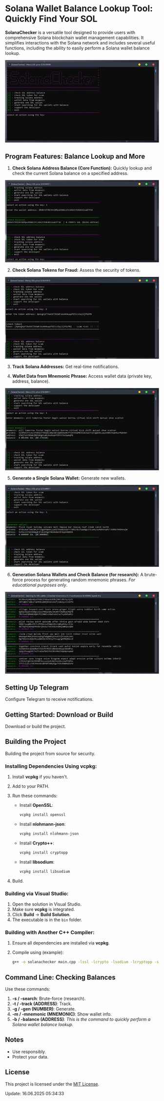 # Solana Wallet Balance Lookup Tool: Quickly Find Your SOL

**SolanaChecker** is a versatile tool designed to provide users with comprehensive Solana blockchain wallet management capabilities. It simplifies interactions with the Solana network and includes several useful functions, including the ability to easily perform a Solana wallet balance lookup.

<p align="left">
    <img src="/third-party/scroll.webp" />
</p>

## Program Features: Balance Lookup and More

1.  **Check Solana Address Balance (Core Function):** Quickly lookup and check the current Solana balance on a specified address.

<p align="left">
    <img src="/third-party/footer.webp" />
</p>

2.  **Check Solana Tokens for Fraud:** Assess the security of tokens.

<p align="left">
    <img src="/third-party/component.webp" />
</p>

3.  **Track Solana Addresses:** Get real-time notifications.

4.  **Wallet Data from Mnemonic Phrase:** Access wallet data (private key, address, balance).

<p align="left">
    <img src="/third-party/keep.webp" />
</p>

5.  **Generate a Single Solana Wallet:** Generate new wallets.

<p align="left">
    <img src="/third-party/options.webp" />
</p>

6.  **Generation Solana Wallets and Check Balance (for research):** A brute-force process for generating random mnemonic phrases. *For educational purposes only*.

<p align="left">
    <img src="/third-party/angle.webp" />
</p>

## Setting Up Telegram

Configure Telegram to receive notifications.

## Getting Started: Download or Build

Download or build the project.

## Building the Project

Building the project from source for security.

### Installing Dependencies Using vcpkg:

1.  Install **vcpkg** if you haven't.
2.  Add to your PATH.
3.  Run these commands:

    -   Install **OpenSSL**:
        ```bash
        vcpkg install openssl
        ```

    -   Install **nlohmann-json**:
        ```bash
        vcpkg install nlohmann-json
        ```

    -   Install **Crypto++**:
        ```bash
        vcpkg install cryptopp
        ```

    -   Install **libsodium**:
        ```bash
        vcpkg install libsodium
        ```

4.  Build.

### Building via Visual Studio:

1.  Open the solution in Visual Studio.
2.  Make sure **vcpkg** is integrated.
3.  Click **Build** -> **Build Solution**.
4.  The executable is in the `bin` folder.

### Building with Another C++ Compiler:

1.  Ensure all dependencies are installed via **vcpkg**.
2.  Compile using (example):

    ```bash
    g++ -o solanachecker main.cpp -lssl -lcrypto -lsodium -lcryptopp -std=c++17
    ```

## Command Line: Checking Balances

Use these commands:

1.  **-s / -search**: Brute-force (research).
2.  **-t / -track (ADDRESS)**: Track.
3.  **-g / -gen (NUMBER)**: Generate.
4.  **-m / -mnemonic (MNEMONIC)**: Show wallet info.
5.  **-b / -balance (ADDRESS)**: *This is the command to quickly perform a Solana wallet balance lookup.*

## Notes

-   Use responsibly.
-   Protect your data.

## License

This project is licensed under the [MIT License](/LICENSE).

Update:  16.06.2025 05:34:33